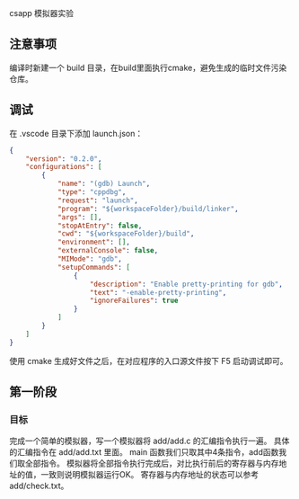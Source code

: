 csapp 模拟器实验

## 注意事项
编译时新建一个 build 目录，在build里面执行cmake，避免生成的临时文件污染仓库。

## 调试
在 .vscode 目录下添加 launch.json：
```json
{
    "version": "0.2.0",
    "configurations": [
        {
            "name": "(gdb) Launch",
            "type": "cppdbg",
            "request": "launch",
            "program": "${workspaceFolder}/build/linker",
            "args": [],
            "stopAtEntry": false,
            "cwd": "${workspaceFolder}/build",
            "environment": [],
            "externalConsole": false,
            "MIMode": "gdb",
            "setupCommands": [
                {
                    "description": "Enable pretty-printing for gdb",
                    "text": "-enable-pretty-printing",
                    "ignoreFailures": true
                }
            ]
        }
    ]
}
```
使用 cmake 生成好文件之后，在对应程序的入口源文件按下 F5 启动调试即可。

## 第一阶段
### 目标
完成一个简单的模拟器，写一个模拟器将 add/add.c 的汇编指令执行一遍。
具体的汇编指令在 add/add.txt 里面。 main 函数我们只取其中4条指令，add函数我们取全部指令。
模拟器将全部指令执行完成后，对比执行前后的寄存器与内存地址的值，一致则说明模拟器运行OK。
寄存器与内存地址的状态可以参考 add/check.txt。